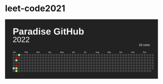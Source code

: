 # leet-code2021

![Github](https://github.com/xiumu2017/GitHubPoster/blob/main/examples/github.svg)
